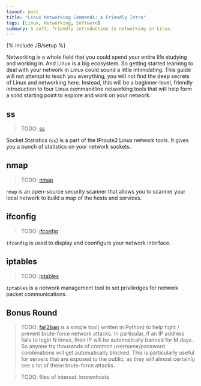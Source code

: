 ```yaml
---
layout: post
title: "Linux Networking Commands: A Friendly Intro"
tags: [Linux, Networking, Software]
summary: A soft, friendly introduction to networking in Linux.
---
```

{% include JB/setup %}

Networking is a whole field that you could spend your entire life studying and working in. And Linux is a big ecosystem. So getting started learning to deal with your network in Linux could sound a little intimidating. This guide will not attempt to teach you everything, you will not find the deep secrets of Linux and networking here. Instead, this will be a beginner-level, friendly introduction to four Linux commandline networking tools that will help form a solid starting point to explore and work on your network.


## ss

> TODO: [ss](https://en.wikipedia.org/wiki/Iproute2)

Socket Statistics (`ss`) is a part of the IProute2 Linux network tools. It gives you a bunch of statistics on your network sockets.


## nmap

> TODO: [nmap](https://en.wikipedia.org/wiki/Nmap)

`nmap` is an open-source security scanner that allows you to scanner your local network to build a map of the hosts and services.


## ifconfig

> TODO: [ifconfig](https://en.wikipedia.org/wiki/Ifconfig)

`ifconfig` is used to display and coonfigure your network interface.


## iptables

> TODO: [iptables](https://en.wikipedia.org/wiki/Iptables)

`iptables` is a network management tool to set priviledges for network packet communications.


## Bonus Round

> TODO: [fail2ban](https://en.wikipedia.org/wiki/Fail2ban) is a simple tool( written in Python) to help fight / prevent brute-force network attacks. In particular, if an IP address fails to login N times, their IP will be automatically banned for M days. So anyone try thousands of common username/password combinations will get automatically blocked. This is particularly useful for servers that are exposed to the public, as they will almost certainly see a lot of these brute-force attacks.

> TODO: files of interest: knownhosts
